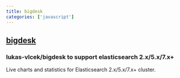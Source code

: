 ```yaml
---
title: bigdesk
categories: ['javascript']
---
```

## [bigdesk](https://github.com/hlstudio/bigdesk)

### lukas-vlcek/bigdesk to support elasticsearch 2.x/5.x/7.x+


Live charts and statistics for Elasticsearch 2.x/5.x/7.x+ cluster.